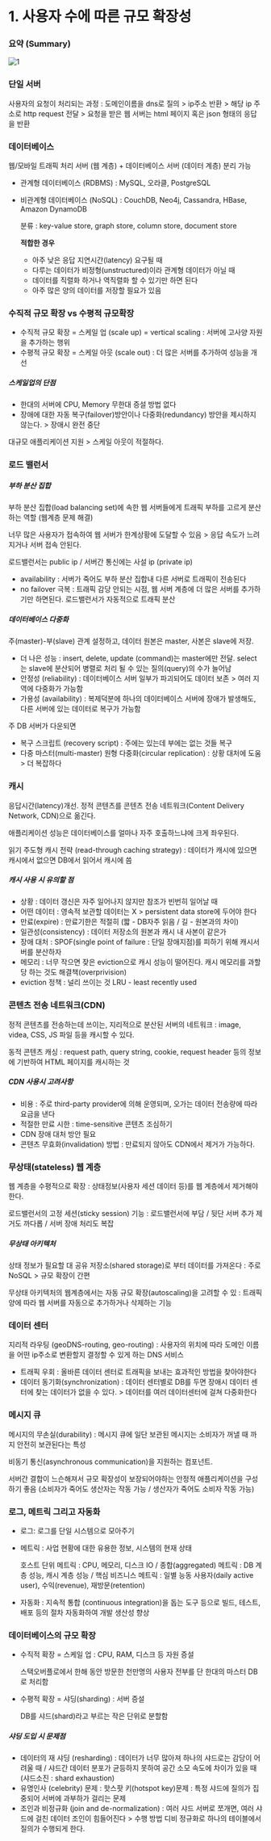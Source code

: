 # 1. 사용자 수에 따른 규모 확장성

### 요약 (Summary)

![1](../resource/system-design/1.png)

### 단일 서버

사용자의 요청이 처리되는 과정 : 도메인이름을 dns로 질의 > ip주소 반환 > 해당 ip 주소로 http request 전달 > 요청을 받은 웹 서버는 html 페이지 혹은 json 형태의 응답을 반환



### 데이터베이스

웹/모바일 트래픽 처리 서버 (웹 계층) + 데이터베이스 서버 (데이터 계층) 분리 가능

- 관계형 데이터베이스 (RDBMS) : MySQL, 오라클, PostgreSQL

- 비관계형 데이터베이스 (NoSQL) : CouchDB, Neo4j, Cassandra, HBase, Amazon DynamoDB

  분류 : key-value store, graph store, column store, document store

  **적합한 경우**

  - 아주 낮은 응답 지연시간(latency) 요구될 때
  - 다루는 데이터가 비정형(unstructured)이라 관계형 데이터가 아닐 때
  - 데이터를 직렬화 하거나 역직렬화 할 수 있기만 하면 된다
  - 아주 많은 양의 데이터를 저장할 필요가 있음



### 수직적 규모 확장 vs 수평적 규모확장

- 수직적 규모 확장 = 스케일 업 (scale up) = vertical scaling : 서버에 고사양 자원을 추가하는 행위
- 수평적 규모 확장 = 스케일 아웃 (scale out) : 더 많은 서버를 추가하여 성능을 개선

##### 스케일업의 단점

- 한대의 서버에 CPU, Memory 무한대 증설 방법 없다
- 장애에 대한 자동 복구(failover)방안이나 다중화(redundancy) 방안을 제시하지 않는다. > 장애시 완전 중단

대규모 애플리케이션 지원 > 스케일 아웃이 적절하다.



### 로드 밸런서

##### 부하 분산 집합

부하 분산 집합(load balancing set)에 속한 웹 서버들에게 트래픽 부하를 고르게 분산하는 역할 (웹계층 문제 해결)

너무 많은 사용자가 접속하여 웹 서버가 한계상황에 도달할 수 있음 > 응답 속도가 느려지거나 서버 접속 안된다. 

로드밸런서는 public ip / 서버간 통신에는 사설 ip (private ip)

- availability : 서버가 죽어도 부하 분산 집합내 다른 서버로 트래픽이 전송된다
- no failover 극복 : 트래픽 감당 안되는 시점, 웹 서버 계층에 더 많은 서버를 추가하기만 하면된다. 로드밸런서가 자동적으로 트래픽 분산

##### 데이터베이스 다중화

주(master)-부(slave) 관계 설정하고, 데이터 원본은 master, 사본은 slave에 저장. 

- 더 나은 성능 : insert, delete, update (command)는 master에만 전달. select는 slave에 분산되어 병렬로 처리 될 수 있는 질의(query)의 수가 늘어남
- 안정성 (reliability) : 데이터베이스 서버 일부가 파괴되어도 데이터 보존 > 여러 지역에 다중화가 가능함
- 가용성 (availability) : 복제덕분에 하나의 데이터베이스 서버에 장애가 발생해도, 다른 서버에 있는 데이터로 복구가 가능함

주 DB 서버가 다운되면 

- 복구 스크립트 (recovery script) : 주에는 있는데 부에는 없는 것들 복구
- 다중 마스터(multi-master) 원형 다중화(circular replication) : 상황 대처에 도움 > 더 복잡하다



### 캐시

응답시간(latency)개선. 정적 콘텐츠를 콘텐츠 전송 네트워크(Content Delivery Network, CDN)으로 옮긴다.

애플리케이션 성능은 데이터베이스를 얼마나 자주 호출하느냐에 크게 좌우된다.

읽기 주도형 캐시 전략 (read-through caching strategy) : 데이터가 캐시에 있으면 캐시에서 없으면 DB에서 읽어서 캐시에 씀

##### 캐시 사용 시 유의할 점

- 상황 : 데이터 갱신은 자주 일어나지 않지만 참조가 빈번히 일어날 때
- 어떤 데이터 : 영속적 보관할 데이터는 X > persistent data store에 두어야 한다
- 만료(expire) : 만료기한은 적절히 (짧 - DB자주 읽음 / 길 - 원본과의 차이)
- 일관성(consistency) : 데이터 저장소의 원본과 캐시 내 사본이 같은가
- 장애 대처 : SPOF(single point of failure : 단일 장애지점)를 피하기 위해 캐시서버를 분산하자
- 메모리 : 너무 작으면 잦은 eviction으로 캐시 성능이 떨어진다. 캐시 메모리를 과할당 하는 것도 해결책(overprivision)
- eviction 정책 : 널리 쓰이는 것 LRU - least recently used



### 콘텐츠 전송 네트워크(CDN)

정적 콘텐츠를 전송하는데 쓰이는, 지리적으로 분산된 서버의 네트워크 : image, videa, CSS, JS 파일 등을 캐시할 수 있다.

동적 콘텐츠 캐싱 : request path, query string, cookie, request header 등의 정보에 기반하여 HTML 페이지를 캐시하는 것

##### CDN 사용시 고려사항

- 비용 : 주로 third-party provider에 의해 운영되며, 오가는 데이터 전송량에 따라 요금을 낸다
- 적절한 만료 시한 : time-sensitive 콘텐츠 조심하기
- CDN 장애 대처 방안 필요
- 콘텐츠 무효화(invalidation) 방법 : 만료되지 않아도 CDN에서 제거가 가능하다.



### 무상태(stateless) 웹 계층

웹 계층을 수평적으로 확장 : 상태정보(사용자 세션 데이터 등)를 웹 계층에서 제거해야한다.

로드밸런서의 고정 세션(sticky session) 기능 : 로드밸런서에 부담 / 뒷단 서버 추가 제거도 까다롭 / 서버 장애 처리도 복잡

##### 무상태 아키텍처

상태 정보가 필요할 대 공유 저장소(shared storage)로 부터 데이터를 가져온다 : 주로 NoSQL > 규모 확장이 간편

무상태 아키텍처의 웹계층에서는 자동 규모 확장(autoscaling)을 고려할 수 있 : 트래픽 양에 따라 웹 서버를 자동으로 추가하거나 삭제하는 기능



### 데이터 센터

지리적 라우팅 (geoDNS-routing, geo-routing) : 사용자의 위치에 따라 도메인 이름을 어떤 ip주소로 변환할지 결정할 수 있게 하는 DNS 서비스

- 트래픽 우회 : 올바른 데이터 센터로 트래픽을 보내는 효과적인 방법을 찾아야한다
- 데이터 동기화(synchronization) : 데이터 센터별로 DB를 두면 장애시 데이터 센터에 찾는 데이터가 없을 수 있다. > 데이터를 여러 데이터센터에 걸쳐 다중화한다



### 메시지 큐

메시지의 무손실(durability) : 메시지 큐에 일단 보관된 메시지는 소비자가 꺼낼 때 까지 안전히 보관된다는 특성 

비동기 통신(asynchronous communication)을 지원하는 컴포넌트. 

서버간 결합이 느슨해져서 규모 확장성이 보장되어야하는 안정적 애플리케이션을 구성하기 좋음 (소비자가 죽어도 생산자는 작동 가능 / 생산자가 죽어도 소비자 작동 가능)



### 로그, 메트릭 그리고 자동화

- 로그: 로그를 단일 시스템으로 모아주기

- 메트릭 : 사업 현황에 대한 유용한 정보, 시스템의 현재 상태

  호스트 단위 메트릭 : CPU, 메모리, 디스크 IO / 종합(aggregated) 메트릭 : DB 계층 성능, 캐시 계층 성능 / 핵심 비즈니스 메트릭 : 일별 능동 사용자(daily active user), 수익(revenue), 재방문(retention)

- 자동화 : 지속적 통합 (continuous integration)을 돕는 도구 등으로 빌드, 테스트, 배포 등의 절차 자동화하여 개발 생산성 향상



### 데이터베이스의 규모 확장

- 수직적 확장 = 스케일 업 : CPU, RAM, 디스크 등 자원 증설

  스택오버플로에서 한해 동안 방문한 천만명의 사용자 전부를 단 한대의 마스터 DB로 처리함

- 수평적 확장 = 샤딩(sharding) : 서버 증설

  DB를 샤드(shard)라고 부르는 작은 단위로 분할함

##### 샤딩 도입 시 문제점

- 데이터의 재 샤딩 (resharding) : 데이터가 너무 많아져 하나의 샤드로는 감당이 어려울 때 / 샤드간 데이터 분포가 균등하지 못하여 공간 소모 속도에 차이가 있을 때 (샤드소진 : shard exhaustion)
- 유명인사 (celebrity) 문제 : 핫스팟 키(hotspot key)문제 : 특정 샤드에 질의가 집중되어 서버에 과부하가 걸리는 문제
- 조인과 비정규화 (join and de-normalization) : 여러 샤드 서버로 쪼개면, 여러 샤드에 걸친 데이터 조인이 힘들어진다 > 수행 방법 디비 정규화로 하나의 테이블에서 질의가 수행되게 한다.





